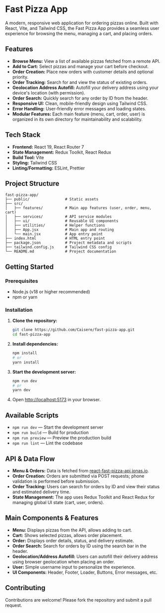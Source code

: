 # Fast Pizza App

A modern, responsive web application for ordering pizzas online. Built with React, Vite, and Tailwind CSS, the Fast Pizza App provides a seamless user experience for browsing the menu, managing a cart, and placing orders.

## Features

- **Browse Menu:** View a list of available pizzas fetched from a remote API.
- **Add to Cart:** Select pizzas and manage your cart before checkout.
- **Order Creation:** Place new orders with customer details and optional priority.
- **Order Tracking:** Search for and view the status of existing orders.
- **Geolocation Address Autofill:** Autofill your delivery address using your device's location (with permission).
- **Order Search:** Quickly search for any order by ID from the header.
- **Responsive UI:** Clean, mobile-friendly design using Tailwind CSS.
- **Error Handling:** User-friendly error messages and loading states.
- **Modular Features:** Each main feature (menu, cart, order, user) is organized in its own directory for maintainability and scalability.

## Tech Stack

- **Frontend:** React 19, React Router 7
- **State Management:** Redux Toolkit, React Redux
- **Build Tool:** Vite
- **Styling:** Tailwind CSS
- **Linting/Formatting:** ESLint, Prettier

## Project Structure

```
fast-pizza-app/
├── public/                # Static assets
├── src/
│   ├── features/          # Main app features (user, order, menu, cart)
│   ├── services/          # API service modules
│   ├── ui/                # Reusable UI components
│   ├── utilities/         # Helper functions
│   ├── App.jsx            # Main app and routing
│   └── main.jsx           # App entry point
├── index.html             # HTML entry point
├── package.json           # Project metadata and scripts
├── tailwind.config.js     # Tailwind CSS config
└── README.md              # Project documentation
```

## Getting Started

### Prerequisites

- Node.js (v18 or higher recommended)
- npm or yarn

### Installation

1. **Clone the repository:**
   ```bash
   git clone https://github.com/Caisere/fast-pizza-app.git
   cd fast-pizza-app
   ```
2. **Install dependencies:**
   ```bash
   npm install
   # or
   yarn install
   ```
3. **Start the development server:**
   ```bash
   npm run dev
   # or
   yarn dev
   ```
4. Open [http://localhost:5173](http://localhost:5173) in your browser.

## Available Scripts

- `npm run dev` — Start the development server
- `npm run build` — Build for production
- `npm run preview` — Preview the production build
- `npm run lint` — Lint the codebase

## API & Data Flow

- **Menu & Orders:** Data is fetched from [react-fast-pizza-api.jonas.io](https://react-fast-pizza-api.jonas.io/api).
- **Order Creation:** Orders are submitted via POST requests; phone validation is performed before submission.
- **Order Tracking:** Users can search for orders by ID and view their status and estimated delivery time.
- **State Management:** The app uses Redux Toolkit and React Redux for managing global UI state (cart, user, orders).

## Main Components & Features

- **Menu:** Displays pizzas from the API, allows adding to cart.
- **Cart:** Shows selected pizzas, allows order placement.
- **Order:** Displays order details, status, and delivery estimate.
- **Order Search:** Search for orders by ID using the search bar in the header.
- **Geolocation/Address Autofill:** Users can autofill their delivery address using browser geolocation when placing an order.
- **User:** Simple username input to personalize the experience.
- **UI Components:** Header, Footer, Loader, Buttons, Error messages, etc.

## Contributing

Contributions are welcome! Please fork the repository and submit a pull request.
